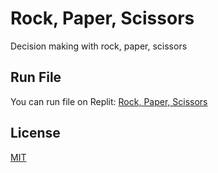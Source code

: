 # Rock, Paper, Scissors

Decision making with rock, paper, scissors


## Run File
You can run file on Replit:
[Rock, Paper, Scissors](https://replit.com/@megler/Day4-Rock-Paper-Scissors)

## License
[MIT](https://choosealicense.com/licenses/mit/)